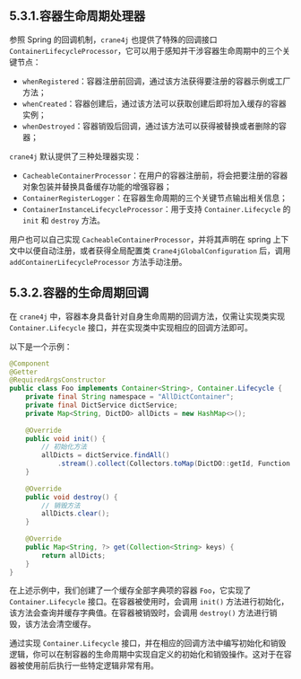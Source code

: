 ## 5.3.1.容器生命周期处理器

参照 Spring 的回调机制，`crane4j` 也提供了特殊的回调接口 `ContainerLifecycleProcessor`，它可以用于感知并干涉容器生命周期中的三个关键节点：

- `whenRegistered`：容器注册前回调，通过该方法获得要注册的容器示例或工厂方法；
- `whenCreated`：容器创建后，通过该方法可以获取创建后即将加入缓存的容器实例；
- `whenDestroyed`：容器销毁后回调，通过该方法可以获得被替换或者删除的容器；

`crane4j` 默认提供了三种处理器实现：

- `CacheableContainerProcessor`：在用户的容器注册前，将会把要注册的容器对象包装并替换具备缓存功能的增强容器；
- `ContainerRegisterLogger`：在容器生命周期的三个关键节点输出相关信息；
- `ContainerInstanceLifecycleProcessor`：用于支持 `Container.Lifecycle` 的 `init` 和 `destroy` 方法。

用户也可以自己实现 `CacheableContainerProcessor`，并将其声明在 spring 上下文中以便自动注册，或者获得全局配置类 `Crane4jGlobalConfiguration` 后，调用 `addContainerLifecycleProcessor` 方法手动注册。

## 5.3.2.容器的生命周期回调

在 `crane4j` 中，容器本身具备针对自身生命周期的回调方法，仅需让实现类实现 `Container.Lifecycle` 接口，并在实现类中实现相应的回调方法即可。

以下是一个示例：

```java
@Component
@Getter
@RequiredArgsConstructor
public class Foo implements Container<String>, Container.Lifecycle {
    private final String namespace = "AllDictContainer";
    private final DictService dictService;
    private Map<String, DictDO> allDicts = new HashMap<>();
    
    @Override
    public void init() {
        // 初始化方法
        allDicts = dictService.findAll()
            .stream().collect(Collectors.toMap(DictDO::getId, Function.identity()));
    }
    
    @Override
    public void destroy() {
        // 销毁方法
        allDicts.clear();
    }
    
    @Override
    public Map<String, ?> get(Collection<String> keys) {
        return allDicts;
    }
}
```

在上述示例中，我们创建了一个缓存全部字典项的容器 `Foo`，它实现了 `Container.Lifecycle` 接口。在容器被使用时，会调用 `init()` 方法进行初始化，该方法会查询并缓存字典值。在容器被销毁时，会调用 `destroy()` 方法进行销毁，该方法会清空缓存。

通过实现 `Container.Lifecycle` 接口，并在相应的回调方法中编写初始化和销毁逻辑，你可以在制容器的生命周期中实现自定义的初始化和销毁操作。这对于在容器被使用前后执行一些特定逻辑非常有用。
